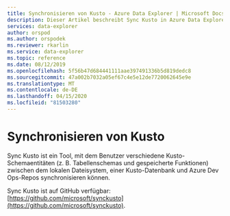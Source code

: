 ```yaml
---
title: Synchronisieren von Kusto - Azure Data Explorer | Microsoft Docs
description: Dieser Artikel beschreibt Sync Kusto in Azure Data Explorer.
services: data-explorer
author: orspod
ms.author: orspodek
ms.reviewer: rkarlin
ms.service: data-explorer
ms.topic: reference
ms.date: 08/12/2019
ms.openlocfilehash: 5f56b47d684441111aae397491336b5d819dedc8
ms.sourcegitcommit: 47a002b7032a05ef67c4e5e12de7720062645e9e
ms.translationtype: MT
ms.contentlocale: de-DE
ms.lasthandoff: 04/15/2020
ms.locfileid: "81503280"
---
```

# <a name="sync-kusto"></a>Synchronisieren von Kusto

Sync Kusto ist ein Tool, mit dem Benutzer verschiedene Kusto-Schemaentitäten (z. B. Tabellenschemas und gespeicherte Funktionen) zwischen dem lokalen Dateisystem, einer Kusto-Datenbank und Azure Dev Ops-Repos synchronisieren können.

Sync Kusto ist auf GitHub verfügbar: [https://github.com/microsoft/synckusto](https://github.com/microsoft/synckusto).

